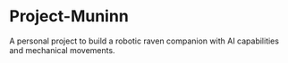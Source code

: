 # Project-Muninn
 A personal project to build a robotic raven companion with AI capabilities and mechanical movements.
